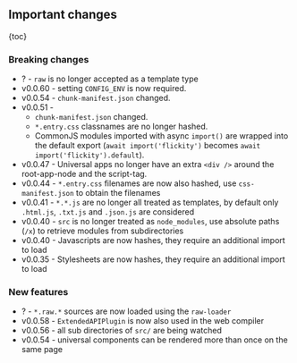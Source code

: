 ## Important changes

{toc}

### Breaking changes

- ? - `raw` is no longer accepted as a template type
- v0.0.60 - setting `CONFIG_ENV` is now required.
- v0.0.54 - `chunk-manifest.json` changed.
- v0.0.51 -
  - `chunk-manifest.json` changed.
  - `*.entry.css` classnames are no longer hashed.
  - CommonJS modules imported with async `import()` are wrapped into the default export (`await import('flickity')` becomes `await import('flickity').default`).
- v0.0.47 - Universal apps no longer have an extra `<div />` around the root-app-node and the script-tag.
- v0.0.44 - `*.entry.css` filenames are now also hashed, use `css-manifest.json` to obtain the filenames
- v0.0.41 - `*.*.js` are no longer all treated as templates, by default only `.html.js`, `.txt.js` and `.json.js` are considered
- v0.0.40 - `src` is no longer treated as `node_modules`, use absolute paths (`/x`) to retrieve modules from subdirectories
- v0.0.40 - Javascripts are now hashes, they require an additional import to load
- v0.0.35 - Stylesheets are now hashes, they require an additional import to load

### New features

- ? - `*.raw.*` sources are now loaded using the `raw-loader`
- v0.0.58 - `ExtendedAPIPlugin` is now also used in the web compiler
- v0.0.56 - all sub directories of `src/` are being watched
- v0.0.54 - universal components can be rendered more than once on the same page
